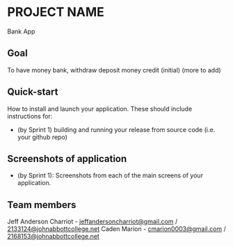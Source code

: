 # PROJECT NAME
Bank App
## Goal
To have money bank, withdraw deposit money credit (initial) (more to add)
## Quick-start
How to install and launch your application. These should include instructions for:
- (by Sprint 1) building and running your release from source code (i.e. your github repo)

## Screenshots of application
- (by Sprint 1): Screenshots from each of the main screens of your application.

## Team members
Jeff Anderson Charriot - jeffandersoncharriot@gmail.com / 2133124@johnabbottcollege.net
Caden Marion - cmarion0003@gmail.com / 2168153@johnabbottcollege.net
